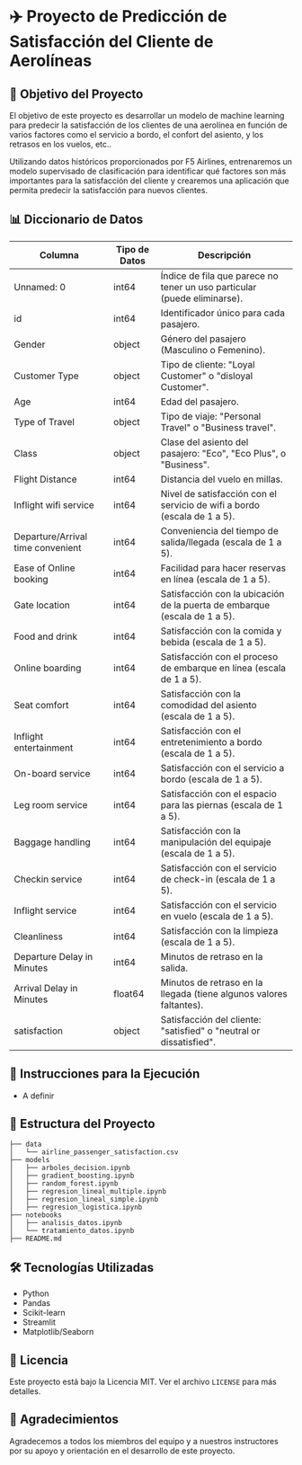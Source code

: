 # ✈️ Proyecto de Predicción de Satisfacción del Cliente de Aerolíneas

## 🎯 Objetivo del Proyecto

El objetivo de este proyecto es desarrollar un modelo de machine learning para predecir la satisfacción de los clientes de una aerolínea en función de varios factores como el servicio a bordo, el confort del asiento, y los retrasos en los vuelos, etc..

Utilizando datos históricos proporcionados por F5 Airlines, entrenaremos un modelo supervisado de clasificación para identificar qué factores son más importantes para la satisfacción del cliente y crearemos una aplicación que permita predecir la satisfacción para nuevos clientes.

## 📊 Diccionario de Datos

| **Columna**                             | **Tipo de Datos** | **Descripción**                                                                 |
|-----------------------------------------|-------------------|---------------------------------------------------------------------------------|
| Unnamed: 0                              | int64             | Índice de fila que parece no tener un uso particular (puede eliminarse).          |
| id                                      | int64             | Identificador único para cada pasajero.                                           |
| Gender                                  | object            | Género del pasajero (Masculino o Femenino).                                       |
| Customer Type                           | object            | Tipo de cliente: "Loyal Customer" o "disloyal Customer".                          |
| Age                                     | int64             | Edad del pasajero.                                                                |
| Type of Travel                          | object            | Tipo de viaje: "Personal Travel" o "Business travel".                             |
| Class                                   | object            | Clase del asiento del pasajero: "Eco", "Eco Plus", o "Business".                  |
| Flight Distance                         | int64             | Distancia del vuelo en millas.                                                   |
| Inflight wifi service                   | int64             | Nivel de satisfacción con el servicio de wifi a bordo (escala de 1 a 5).           |
| Departure/Arrival time convenient       | int64             | Conveniencia del tiempo de salida/llegada (escala de 1 a 5).                      |
| Ease of Online booking                  | int64             | Facilidad para hacer reservas en línea (escala de 1 a 5).                         |
| Gate location                           | int64             | Satisfacción con la ubicación de la puerta de embarque (escala de 1 a 5).         |
| Food and drink                          | int64             | Satisfacción con la comida y bebida (escala de 1 a 5).                            |
| Online boarding                         | int64             | Satisfacción con el proceso de embarque en línea (escala de 1 a 5).               |
| Seat comfort                            | int64             | Satisfacción con la comodidad del asiento (escala de 1 a 5).                      |
| Inflight entertainment                  | int64             | Satisfacción con el entretenimiento a bordo (escala de 1 a 5).                    |
| On-board service                        | int64             | Satisfacción con el servicio a bordo (escala de 1 a 5).                           |
| Leg room service                        | int64             | Satisfacción con el espacio para las piernas (escala de 1 a 5).                   |
| Baggage handling                        | int64             | Satisfacción con la manipulación del equipaje (escala de 1 a 5).                  |
| Checkin service                         | int64             | Satisfacción con el servicio de check-in (escala de 1 a 5).                       |
| Inflight service                        | int64             | Satisfacción con el servicio en vuelo (escala de 1 a 5).                          |
| Cleanliness                             | int64             | Satisfacción con la limpieza (escala de 1 a 5).                                   |
| Departure Delay in Minutes              | int64             | Minutos de retraso en la salida.                                                 |
| Arrival Delay in Minutes                | float64           | Minutos de retraso en la llegada (tiene algunos valores faltantes).               |
| satisfaction                            | object            | Satisfacción del cliente: "satisfied" o "neutral or dissatisfied".                 |

## 🚀 Instrucciones para la Ejecución

- A definir

## 📁 Estructura del Proyecto

```
├── data
│   └── airline_passenger_satisfaction.csv
├── models
│   ├── arboles_decision.ipynb
│   ├── gradient_boosting.ipynb
│   ├── random_forest.ipynb
│   ├── regresion_lineal_multiple.ipynb
│   ├── regresion_lineal_simple.ipynb
│   ├── regresion_logistica.ipynb
├── notebooks
│   ├── analisis_datos.ipynb
│   └── tratamiento_datos.ipynb
├── README.md
```

## 🛠️ Tecnologías Utilizadas

- Python
- Pandas
- Scikit-learn
- Streamlit
- Matplotlib/Seaborn

## 📄 Licencia

Este proyecto está bajo la Licencia MIT. Ver el archivo `LICENSE` para más detalles.

## 🙏 Agradecimientos

Agradecemos a todos los miembros del equipo y a nuestros instructores por su apoyo y orientación en el desarrollo de este proyecto.
